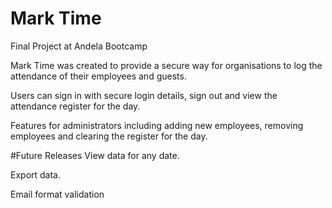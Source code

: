 # Mark Time
Final Project at Andela Bootcamp

Mark Time was created to provide a secure way for organisations to log the attendance of their employees and guests.


Users can sign in with secure login details, sign out and view the attendance register for the day.

Features for administrators including adding new employees, removing employees and clearing the register for the day.


#Future Releases
View data for any date.


Export data.


Email format validation